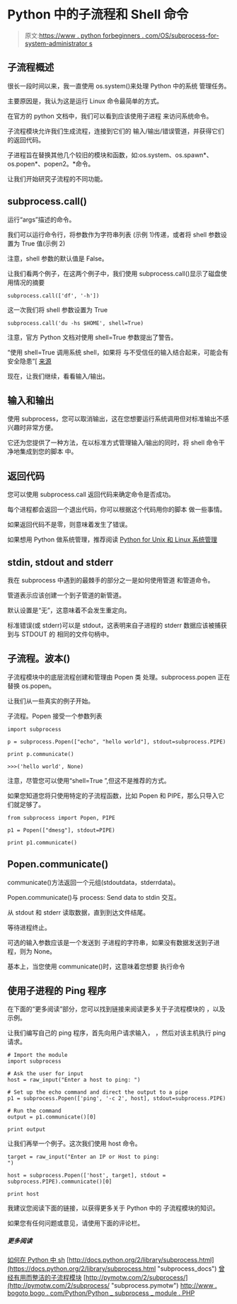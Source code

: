 # Python 中的子流程和 Shell 命令

> 原文:[https://www . python forbeginners . com/OS/subprocess-for-system-administrator s](https://www.pythonforbeginners.com/os/subprocess-for-system-administrators)

## 子流程概述

很长一段时间以来，我一直使用 os.system()来处理 Python 中的系统
管理任务。

主要原因是，我认为这是运行 Linux 命令最简单的方式。

在官方的 python 文档中，我们可以看到应该使用子进程
来访问系统命令。

子流程模块允许我们生成流程，连接到它们的
输入/输出/错误管道，并获得它们的返回代码。

子进程旨在替换其他几个较旧的模块和函数，如:os.system、os.spawn*、os.popen*、popen2。*命令。

让我们开始研究子流程的不同功能。

## subprocess.call()

运行“args”描述的命令。

我们可以运行命令行，将参数作为字符串列表
(示例 1)传递，或者将 shell 参数设置为 True 值(示例 2)

注意，shell 参数的默认值是 False。

让我们看两个例子，在这两个例子中，我们使用
subprocess.call()显示了磁盘使用情况的摘要

```
subprocess.call(['df', '-h']) 
```

这一次我们将 shell 参数设置为 True

```
subprocess.call('du -hs $HOME', shell=True) 
```

注意，官方 Python 文档对使用
shell=True 参数提出了警告。

“使用 shell=True 调用系统 shell，如果将
与不受信任的输入结合起来，可能会有安全隐患”[ [来源](https://docs.python.org/2/library/subprocess.html "subprocess_python")

现在，让我们继续，看看输入/输出。

## 输入和输出

使用 subprocess，您可以取消输出，这在您想要运行系统调用但对标准输出不感兴趣时非常方便。

它还为您提供了一种方法，在以标准方式管理输入/输出的同时，将 shell 命令干净地集成到您的脚本
中。

## 返回代码

您可以使用 subprocess.call 返回代码来确定命令是否成功。

每个进程都会返回一个退出代码，你可以根据这个代码用你的脚本
做一些事情。

如果返回代码不是零，则意味着发生了错误。

如果想用 Python 做系统管理，推荐阅读
[Python for Unix 和 Linux 系统管理](https://amzn.to/3gYVmit "pythonforadmins")

## stdin, stdout and stderr

我在 subprocess 中遇到的最棘手的部分之一是如何使用管道
和管道命令。

管道表示应该创建一个到子管道的新管道。

默认设置是“无”，这意味着不会发生重定向。

标准错误(或 stderr)可以是 stdout，这表明来自子进程的 stderr
数据应该被捕获到与 STDOUT 的
相同的文件句柄中。

## 子流程。波本()

子流程模块中的底层流程创建和管理由 Popen 类
处理。subprocess.popen 正在替换 os.popen。

让我们从一些真实的例子开始。

子流程。Popen 接受一个参数列表

```
import subprocess

p = subprocess.Popen(["echo", "hello world"], stdout=subprocess.PIPE)

print p.communicate()

>>>('hello world', None) 
```

注意，尽管您可以使用“shell=True ”,但这不是推荐的方式。

如果您知道您将只使用特定的子流程函数，比如 Popen 和 PIPE，那么只导入它们就足够了。

```
from subprocess import Popen, PIPE

p1 = Popen(["dmesg"], stdout=PIPE)

print p1.communicate() 
```

## Popen.communicate()

communicate()方法返回一个元组(stdoutdata，stderrdata)。

Popen.communicate()与 process: Send data to stdin 交互。

从 stdout 和 stderr 读取数据，直到到达文件结尾。

等待进程终止。

可选的输入参数应该是一个发送到
子进程的字符串，如果没有数据发送到子进程，则为 None。

基本上，当您使用 communicate()时，这意味着您想要
执行命令

## 使用子进程的 Ping 程序

在下面的“更多阅读”部分，您可以找到链接来阅读更多关于子流程模块的
，以及示例。

让我们编写自己的 ping 程序，首先向用户请求输入，
，然后对该主机执行 ping 请求。

```
# Import the module
import subprocess

# Ask the user for input
host = raw_input("Enter a host to ping: ")	

# Set up the echo command and direct the output to a pipe
p1 = subprocess.Popen(['ping', '-c 2', host], stdout=subprocess.PIPE)

# Run the command
output = p1.communicate()[0]

print output 
```

让我们再举一个例子。这次我们使用 host 命令。

```
target = raw_input("Enter an IP or Host to ping:
")

host = subprocess.Popen(['host', target], stdout = subprocess.PIPE).communicate()[0]

print host 
```

我建议您阅读下面的链接，以获得更多关于 Python 中的
子流程模块的知识。

如果您有任何问题或意见，请使用下面的评论栏。

##### 更多阅读

[如何在 Python 中 sh](https://www.pythonforbeginners.com/modules-in-python/how-to-use-sh-in-python)
[http://docs.python.org/2/library/subprocess.html](https://docs.python.org/2/library/subprocess.html "subprocess_docs")
[曾经有用而整洁的子流程模块](http://sharats.me/the-ever-useful-and-neat-subprocess-module.html "useful_subprocess")
[http://pymotw.com/2/subprocess/](http://pymotw.com/2/subprocess/ "subprocess.pymotw")
[http://www . bogoto bogo . com/Python/Python _ subprocess _ module . PHP](http://www.bogotobogo.com/python/python_subprocess_module.php "bogotobogo.com")